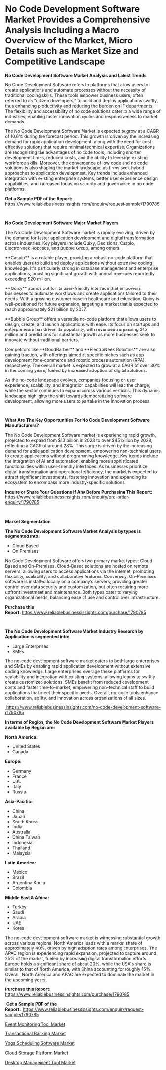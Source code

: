 <p><h1>No Code Development Software Market Provides a Comprehensive Analysis Including a Macro Overview of the Market, Micro Details such as Market Size and Competitive Landscape</h1></p><p><strong>No Code Development Software Market Analysis and Latest Trends</strong></p>
<p><p>No Code Development Software refers to platforms that allow users to create applications and automate processes without the necessity of traditional coding skills. These tools empower business users, often referred to as "citizen developers," to build and deploy applications swiftly, thus enhancing productivity and reducing the burden on IT departments. The flexibility and accessibility of no code solutions cater to a wide range of industries, enabling faster innovation cycles and responsiveness to market demands.</p><p>The No Code Development Software Market is expected to grow at a CAGR of 10.6% during the forecast period. This growth is driven by the increasing demand for rapid application development, along with the need for cost-effective solutions that require minimal technical expertise. Organizations are recognizing the advantages of no code tools, including shorter development times, reduced costs, and the ability to leverage existing workforce skills. Moreover, the convergence of low code and no code solutions is also shaping the market landscape, as firms seek hybrid approaches to application development. Key trends include enhanced integration with existing enterprise systems, better user experience design capabilities, and increased focus on security and governance in no code platforms.</p></p>
<p><strong>Get a Sample PDF of the Report:&nbsp;</strong> <a href="https://www.reliablebusinessinsights.com/enquiry/request-sample/1790785?utm_campaign=39&utm_medium=2&utm_source=Github&utm_content=ia&utm_term=10032025&utm_id=no-code-development-software">https://www.reliablebusinessinsights.com/enquiry/request-sample/1790785</a></p>
<p>&nbsp;</p>
<p><strong>No Code Development Software Major Market Players</strong></p>
<p><p>The No Code Development Software market is rapidly evolving, driven by the demand for faster application development and digital transformation across industries. Key players include Quixy, Decisions, Caspio, ElectroNeek Robotics, and Bubble Group, among others.</p><p>**Caspio** is a notable player, providing a robust no-code platform that enables users to build and deploy applications without extensive coding knowledge. It's particularly strong in database management and enterprise applications, boasting significant growth with annual revenues reportedly exceeding $20 million.</p><p>**Quixy** stands out for its user-friendly interface that empowers businesses to automate workflows and create applications tailored to their needs. With a growing customer base in healthcare and education, Quixy is well-positioned for future expansion, targeting a market that is expected to reach approximately $21 billion by 2027.</p><p>**Bubble Group** offers a versatile no-code platform that allows users to design, create, and launch applications with ease. Its focus on startups and entrepreneurs has driven its popularity, with revenues surpassing $15 million and predictions for substantial growth as more businesses seek to innovate without traditional barriers.</p><p>Competitors like **GoodBarber** and **ElectroNeek Robotics** are also gaining traction, with offerings aimed at specific niches such as app development for e-commerce and robotic process automation (RPA), respectively. The overall market is expected to grow at a CAGR of over 30% in the coming years, fueled by increased adoption of digital solutions.</p><p>As the no-code landscape evolves, companies focusing on user experience, scalability, and integration capabilities will lead the charge, while the sector continues to expand across various verticals. This dynamic landscape highlights the shift towards democratizing software development, allowing more users to partake in the innovation process.</p></p>
<p>&nbsp;</p>
<p><strong>What Are The Key Opportunities For No Code Development Software Manufacturers?</strong></p>
<p><p>The No Code Development Software market is experiencing rapid growth, projected to expand from $13 billion in 2023 to over $45 billion by 2028, reflecting a CAGR of around 28%. This surge is driven by the increasing demand for agile application development, empowering non-technical users to create applications without programming knowledge. Key trends include the integration of AI and automation, enabling more sophisticated functionalities within user-friendly interfaces. As businesses prioritize digital transformation and operational efficiency, the market is expected to attract significant investments, fostering innovation and expanding its ecosystem to encompass more industry-specific solutions.</p></p>
<p><strong>Inquire or Share Your Questions If Any Before Purchasing This Report:</strong> <a href="https://www.reliablebusinessinsights.com/enquiry/pre-order-enquiry/1790785?utm_campaign=39&utm_medium=2&utm_source=Github&utm_content=ia&utm_term=10032025&utm_id=no-code-development-software">https://www.reliablebusinessinsights.com/enquiry/pre-order-enquiry/1790785</a></p>
<p>&nbsp;</p>
<p><strong>Market Segmentation</strong></p>
<p><strong>The No Code Development Software Market Analysis by types is segmented into:</strong></p>
<p><ul><li>Cloud Based</li><li>On Premises</li></ul></p>
<p><p>No Code Development Software offers two primary market types: Cloud-Based and On-Premises. Cloud-Based solutions are hosted on remote servers, allowing users to access applications via the internet, promoting flexibility, scalability, and collaborative features. Conversely, On-Premises software is installed locally on a company’s servers, providing greater control over data security and customization, but often requiring more upfront investment and maintenance. Both types cater to varying organizational needs, balancing ease of use and control over infrastructure.</p></p>
<p><strong>Purchase this Report:&nbsp;</strong><a href="https://www.reliablebusinessinsights.com/purchase/1790785?utm_campaign=39&utm_medium=2&utm_source=Github&utm_content=ia&utm_term=10032025&utm_id=no-code-development-software">https://www.reliablebusinessinsights.com/purchase/1790785</a></p>
<p>&nbsp;</p>
<p><strong>The No Code Development Software Market Industry Research by Application is segmented into:</strong></p>
<p><ul><li>Large Enterprises</li><li>SMEs</li></ul></p>
<p><p>The no-code development software market caters to both large enterprises and SMEs by enabling rapid application development without extensive coding knowledge. Large enterprises leverage these platforms for scalability and integration with existing systems, allowing teams to swiftly create customized solutions. SMEs benefit from reduced development costs and faster time-to-market, empowering non-technical staff to build applications that meet their specific needs. Overall, no-code tools enhance collaboration, agility, and innovation across organizations of all sizes.</p></p>
<p><a href="https://www.reliablebusinessinsights.com/no-code-development-software-r1790785?utm_campaign=39&utm_medium=2&utm_source=Github&utm_content=ia&utm_term=10032025&utm_id=no-code-development-software">&nbsp;https://www.reliablebusinessinsights.com/no-code-development-software-r1790785</a></p>
<p><strong>In terms of Region, the No Code Development Software Market Players available by Region are:</strong></p>
<p>
    <p> <strong> North America: </strong>
        <ul>
            <li>United States</li>
            <li>Canada</li>
        </ul>
        </p> 
    <p> <strong> Europe: </strong>
        <ul>
            <li>Germany</li>
            <li>France</li>
            <li>U.K.</li>
            <li>Italy</li>
            <li>Russia</li>
        </ul>
        </p> 
    <p> <strong> Asia-Pacific: </strong>
        <ul>
            <li>China</li>
            <li>Japan</li>
            <li>South Korea</li>
            <li>India</li>
            <li>Australia</li>
            <li>China Taiwan</li>
            <li>Indonesia</li>
            <li>Thailand</li>
            <li>Malaysia</li>
        </ul>
        </p> 
    <p> <strong> Latin America: </strong>
        <ul>
            <li>Mexico</li>
            <li>Brazil</li>
            <li>Argentina Korea</li>
            <li>Colombia</li>
        </ul>
        </p> 
    <p> <strong> Middle East & Africa: </strong>
        <ul>
            <li>Turkey</li>
            <li>Saudi</li>
            <li>Arabia</li>
            <li>UAE</li>
            <li>Korea</li>
        </ul>
    </p>
    </p>
<p><p>The no-code development software market is witnessing substantial growth across various regions. North America leads with a market share of approximately 40%, driven by high adoption rates among enterprises. The APAC region is experiencing rapid expansion, projected to capture around 25% of the market, fueled by increasing digital transformation efforts. Europe holds a significant share of about 20%, while the USA's share is similar to that of North America, with China accounting for roughly 15%. Overall, North America and APAC are expected to dominate the market in the upcoming years.</p></p>
<p><strong>Purchase this Report: </strong><a href="https://www.reliablebusinessinsights.com/purchase/1790785?utm_campaign=39&utm_medium=2&utm_source=Github&utm_content=ia&utm_term=10032025&utm_id=no-code-development-software">https://www.reliablebusinessinsights.com/purchase/1790785</a></p>
<p>&nbsp;<strong>Get a Sample PDF of the Report:&nbsp;&nbsp;</strong><a href="https://www.reliablebusinessinsights.com/enquiry/request-sample/1790785?utm_campaign=39&utm_medium=2&utm_source=Github&utm_content=ia&utm_term=10032025&utm_id=no-code-development-software">https://www.reliablebusinessinsights.com/enquiry/request-sample/1790785</a></p>
<p><strong></strong></p>
<p><p><a href="https://github.com/uldularido/Market-Research-Report-List-1/blob/main/event-monitoring-tool-market.md?utm_campaign=39&utm_medium=2&utm_source=Github&utm_content=ia&utm_term=10032025&utm_id=no-code-development-software">Event Monitoring Tool Market</a></p><p><a href="https://github.com/drielvinki/Market-Research-Report-List-1/blob/main/transactional-banking-market.md?utm_campaign=39&utm_medium=2&utm_source=Github&utm_content=ia&utm_term=10032025&utm_id=no-code-development-software">Transactional Banking Market</a></p><p><a href="https://github.com/ghaligopezf5/Market-Research-Report-List-1/blob/main/yoga-scheduling-software-market.md?utm_campaign=39&utm_medium=2&utm_source=Github&utm_content=ia&utm_term=10032025&utm_id=no-code-development-software">Yoga Scheduling Software Market</a></p><p><a href="https://github.com/decockogbaro25/Market-Research-Report-List-1/blob/main/cloud-storage-platform-market.md?utm_campaign=39&utm_medium=2&utm_source=Github&utm_content=ia&utm_term=10032025&utm_id=no-code-development-software">Cloud Storage Platform Market</a></p><p><a href="https://github.com/panciujoslin3/Market-Research-Report-List-1/blob/main/desktop-management-tool-market.md?utm_campaign=39&utm_medium=2&utm_source=Github&utm_content=ia&utm_term=10032025&utm_id=no-code-development-software">Desktop Management Tool Market</a></p></p>